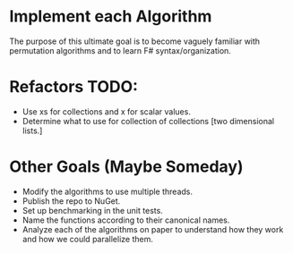 
# Implement each Algorithm

The purpose of this ultimate goal is to become vaguely familiar with permutation algorithms and to learn F# syntax/organization.

# Refactors TODO:

* Use xs for collections and x for scalar values.
* Determine what to use for collection of collections [two dimensional lists.]

# Other Goals (Maybe Someday)

* Modify the algorithms to use multiple threads. 
* Publish the repo to NuGet.
* Set up benchmarking in the unit tests.
* Name the functions according to their canonical names.
* Analyze each of the algorithms on paper to understand how they work and how we could parallelize them.
